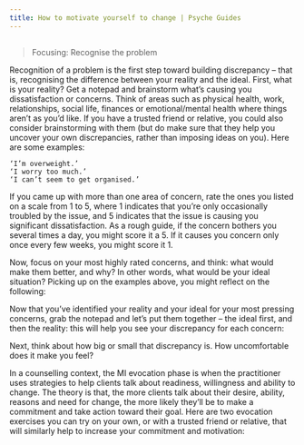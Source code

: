 ```yaml
---
title: How to motivate yourself to change | Psyche Guides
---
```


## 
> Focusing: Recognise the problem

Recognition of a problem is the first step toward building discrepancy – that is, recognising the difference between your reality and the ideal. First, what is your reality? Get a notepad and brainstorm what’s causing you dissatisfaction or concerns. Think of areas such as physical health, work, relationships, social life, finances or emotional/mental health where things aren’t as you’d like. If you have a trusted friend or relative, you could also consider brainstorming with them (but do make sure that they help you uncover your own discrepancies, rather than imposing ideas on you). Here are some examples:

    ‘I’m overweight.’
    ‘I worry too much.’
    ‘I can’t seem to get organised.’

If you came up with more than one area of concern, rate the ones you listed on a scale from 1 to 5, where 1 indicates that you’re only occasionally troubled by the issue, and 5 indicates that the issue is causing you significant dissatisfaction. As a rough guide, if the concern bothers you several times a day, you might score it a 5. If it causes you concern only once every few weeks, you might score it 1.

Now, focus on your most highly rated concerns, and think: what would make them better, and why? In other words, what would be your ideal situation? Picking up on the examples above, you might reflect on the following:

Now that you’ve identified your reality and your ideal for your most pressing concerns, grab the notepad and let’s put them together – the ideal first, and then the reality: this will help you see your discrepancy for each concern:

Next, think about how big or small that discrepancy is. How uncomfortable does it make you feel?

In a counselling context, the MI evocation phase is when the practitioner uses strategies to help clients talk about readiness, willingness and ability to change. The theory is that, the more clients talk about their desire, ability, reasons and need for change, the more likely they’ll be to make a commitment and take action toward their goal. Here are two evocation exercises you can try on your own, or with a trusted friend or relative, that will similarly help to increase your commitment and motivation:

